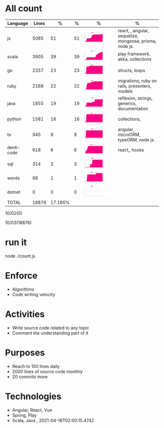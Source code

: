 # All count
|Language|Lines|%|%|%|%|
|----------|-------|--------|--------|--------|--------|
|js|5085|51|51|![js](https://raw.githubusercontent.com/kapit4n/l-10000-dev/master/js.png)|react, , angular, sequelize, mongoose, prisma, node js.|
|scala|3905|39|39|![scala](https://raw.githubusercontent.com/kapit4n/l-10000-dev/master/scala.png)|play framework, akka, collections|
|go|2337|23|23|![go](https://raw.githubusercontent.com/kapit4n/l-10000-dev/master/go.png)|structs, loops|
|ruby|2168|22|22|![ruby](https://raw.githubusercontent.com/kapit4n/l-10000-dev/master/ruby.png)|migrations, ruby on rails, presenters, models|
|java|1855|19|19|![java](https://raw.githubusercontent.com/kapit4n/l-10000-dev/master/java.png)|reflexion, strings, generics, documentation|
|python|1581|16|16|![python](https://raw.githubusercontent.com/kapit4n/l-10000-dev/master/python.png)|collections, |
|ts|945|9|9|![ts](https://raw.githubusercontent.com/kapit4n/l-10000-dev/master/ts.png)|angular, microORM, typeORM, node js.|
|denti-code|618|6|6|![denti-code](https://raw.githubusercontent.com/kapit4n/l-10000-dev/master/denti-code.png)|react,, hooks|
|sql|314|3|3|![sql](https://raw.githubusercontent.com/kapit4n/l-10000-dev/master/sql.png)||
|words|68|1|1|![words](https://raw.githubusercontent.com/kapit4n/l-10000-dev/master/words.png)||
|dotnet|0|0|0|![dotnet](https://raw.githubusercontent.com/kapit4n/l-10000-dev/master/dotnet.png)||
|TOTAL|18876|17.160%|
10/02(0)

10/03(18876)


# run it
node ./count.js
    
# Enforce
* Algorithms
* Code writing velocity

# Activities
* Write source code related to any topic
* Comment the understanding part of it
    
# Purposes
* Reach to 100 lines daily
* 2000 lines of source code monthly
* 20 commits more

# Technologies
* Angular, React, Vue
* Spring, Play
* Scala, Java
, 2021-04-16T02:00:15.474Z
